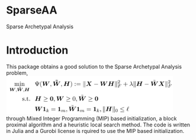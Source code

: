 # SparseAA
Sparse Archetypal Analysis 

# Introduction
This package obtains a good solution to the Sparse Archetypal Analysis problem, 
<img src="https://github.com/kayhanbehdin/SparseAA/blob/master/misc/eqn.png" width = 450>
through Mixed Integer Programming (MIP) based initialization, a block proximal algorithm and a heuristic local search method. 
The code is written in Julia and a Gurobi license is rquired to use the MIP based initialization. 
